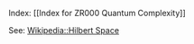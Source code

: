 Index: [[Index for ZR000 Quantum Complexity]]

See: [Wikipedia::Hilbert Space](https://en.wikipedia.org/wiki/Hilbert_space)